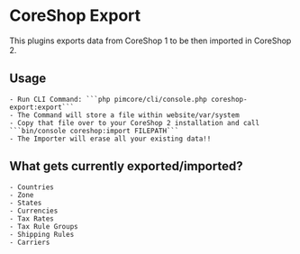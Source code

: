 # CoreShop Export

This plugins exports data from CoreShop 1 to be then imported in CoreShop 2.

## Usage
    - Run CLI Command: ```php pimcore/cli/console.php coreshop-export:export```
    - The Command will store a file within website/var/system
    - Copy that file over to your CoreShop 2 installation and call ```bin/console coreshop:import FILEPATH```
    - The Importer will erase all your existing data!!

## What gets currently exported/imported?
    - Countries
    - Zone
    - States
    - Currencies
    - Tax Rates
    - Tax Rule Groups
    - Shipping Rules
    - Carriers
